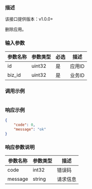 ### 描述
该接口提供版本：v1.0.0+
 

删除应用。

### 输入参数
| 参数名称     | 参数类型     | 必选   | 描述             |
| ------------ | ------------ | ------ | ---------------- |
| id         | uint32       | 是     | 应用ID     |
| biz_id         | uint32       | 是     | 业务ID     |

### 调用示例
```json
```

### 响应示例
```json
{
    "code": 0,
    "message": "ok"
}
```

### 响应参数说明
| 参数名称     | 参数类型   | 描述                           |
| ------------ | ---------- | ------------------------------ |
|      code        |      int32      |            错误码                   |
|      message        |      string      |             请求信息                  |
